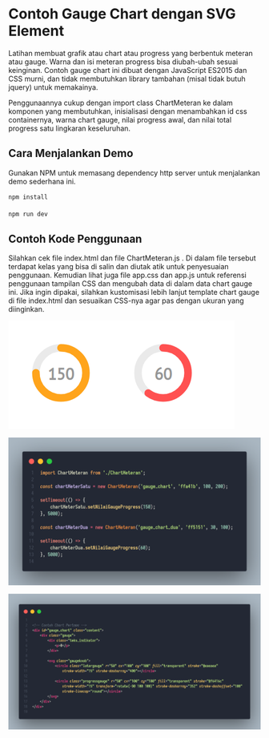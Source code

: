 # Contoh Gauge Chart dengan SVG Element

Latihan membuat grafik atau chart atau progress yang berbentuk meteran atau gauge. Warna dan isi meteran progress bisa diubah-ubah sesuai keinginan. Contoh gauge chart ini dibuat dengan JavaScript ES2015 dan CSS murni, dan tidak membutuhkan library tambahan (misal tidak butuh jquery) untuk memakainya.

Penggunaannya cukup dengan import class ChartMeteran ke dalam komponen yang membutuhkan, inisialisasi dengan menambahkan id css containernya, warna chart gauge, nilai progress awal, dan nilai total progress satu lingkaran keseluruhan.

## Cara Menjalankan Demo

Gunakan NPM untuk memasang dependency http server untuk menjalankan demo sederhana ini.

```sh
npm install

npm run dev
```

## Contoh Kode Penggunaan

Silahkan cek file index.html dan file ChartMeteran.js . Di dalam file tersebut terdapat kelas yang bisa di salin dan diutak atik untuk penyesuaian penggunaan. Kemudian lihat juga file app.css dan app.js untuk referensi penggunaan tampilan CSS dan mengubah data di dalam data chart gauge ini. Jika ingin dipakai, silahkan kustomisasi lebih lanjut template chart gauge di file index.html dan sesuaikan CSS-nya agar pas dengan ukuran yang diinginkan.

![Gambar Demo 1](https://raw.githubusercontent.com/html-css-eksperimen/GaugeBarchart/master/codegaugedemo1.png)

![Gambar Demo 2](https://raw.githubusercontent.com/html-css-eksperimen/GaugeBarchart/master/code_gauge1.png)

![Gambar Demo 3](https://raw.githubusercontent.com/html-css-eksperimen/GaugeBarchart/master/code_gauge.png)
